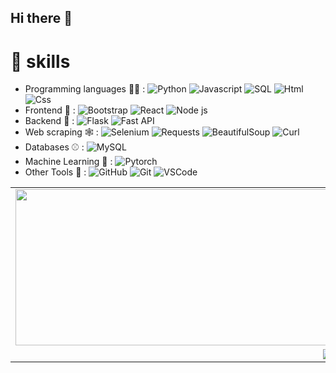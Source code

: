 ## Hi there 👋

<!--
**Programmer2011bird/Programmer2011bird** is a ✨ _special_ ✨ repository because its `README.md` (this file) appears on your GitHub profile.

Here are some ideas to get you started:

- 🔭 I’m currently working on ...
- 🌱 I’m currently learning ...
- 👯 I’m looking to collaborate on ...
- 🤔 I’m looking for help with ...
- 💬 Ask me about ...
- 📫 How to reach me: ...
- 😄 Pronouns: ...
- ⚡ Fun fact: ...
-->
# 📌 skills

- Programming languages 👨‍💻 : 
![Python](https://img.shields.io/badge/python-3?style=flat&logo=python&logoColor=blue&labelColor=black&color=grey)
![Javascript](https://img.shields.io/badge/Javascript-1?style=flat&logo=javascript&logoColor=yellow&labelColor=black&color=grey)
![SQL](https://img.shields.io/badge/SQL-1?logo=sqlite&logoColor=blue&labelColor=black&color=grey)
![Html](https://img.shields.io/badge/HTML-5?style=flat&logo=html5&logoColor=orange&labelColor=black&color=blue)
![Css](https://img.shields.io/badge/CSS-3?style=flat&logo=css3&logoColor=lightblue&labelColor=black&color=blue)
- Frontend 🐥 : 
![Bootstrap](https://img.shields.io/badge/bootstrap-1?style=flat&logo=bootstrap&logoColor=lightpurple&labelColor=black&color=blue)
![React](https://img.shields.io/badge/React-1?style=flat&logo=react&logoColor=lightblue&labelColor=black&color=grey)
![Node js](https://img.shields.io/badge/node.js-1?style=flat&logo=nodedotjs&labelColor=black&color=grey)
- Backend 🍗 : 
![Flask](https://img.shields.io/badge/flask-1?style=flat&logo=flask&labelColor=black&color=grey)
![Fast API](https://img.shields.io/badge/fastapi-1?style=flat&logo=fastapi&labelColor=black&color=grey)
- Web scraping 🕸 : 
![Selenium](https://img.shields.io/badge/selenium-1?style=flat&logo=selenium&labelColor=black&color=grey)
![Requests](https://img.shields.io/badge/requests-1?color=grey)
![BeautifulSoup](https://img.shields.io/badge/BeautifulSoup-1?color=grey)
![Curl](https://img.shields.io/badge/curl-1?style=flat&logo=curl&logoColor=lightblue&labelColor=black&color=grey)
- Databases ⚾ : 
![MySQL](https://img.shields.io/badge/mysql-1?style=flat&logo=mysql&labelColor=black&color=grey)
- Machine Learning 🤖 :
![Pytorch](https://img.shields.io/badge/pytorch-1?style=flat&logo=pytorch&labelColor=black&color=grey)
- Other Tools 🔨 : 
![GitHub](https://img.shields.io/badge/github-1?style=flat&logo=github&labelColor=black&color=darkblue)
![Git](https://img.shields.io/badge/git-1?style=flat&logo=git&labelColor=black&color=darkblue)
![VSCode](https://img.shields.io/badge/VSCode-1?color=grey)

<table>
  <tr>
      <td align=center>
        <img style="height:250px; width:1000px;" src="https://github-readme-stats.vercel.app/api/top-langs/?username=Programmer2011bird&layout=donut&theme=nightowl">
      </td>
  </tr>
  <tr>
    <td align=center>
      <img src="https://github-readme-activity-graph.vercel.app/graph/?username=Programmer2011bird&theme=vue&bg_color=363636"></td>
  </tr>
</table>

